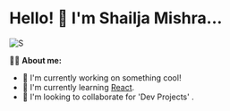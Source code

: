 # Hello! :wave: I'm Shailja Mishra...


![S](https://github.com/Shailja26code/Shailja26code/assets/159249950/be4daa60-0ca6-4b4d-8168-de501ecb61dd)

:woman_technologist: **About me:**
* :telescope: I'm currently working on something cool!
* :seedling: I'm currently learning [React](https://react.dev/).
* :handshake: I'm looking to collaborate for 'Dev Projects' .
